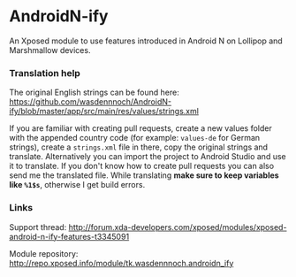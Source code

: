 # AndroidN-ify
An Xposed module to use features introduced in Android N on Lollipop and Marshmallow devices.


### Translation help

The original English strings can be found here: https://github.com/wasdennnoch/AndroidN-ify/blob/master/app/src/main/res/values/strings.xml

If you are familiar with creating pull requests, create a new values folder with the appended country code (for example: `values-de` for German strings), create a `strings.xml` file in there, copy the original strings and translate.
Alternatively you can import the project to Android Studio and use it to translate.
If you don't know how to create pull requests you can also send me the translated file.
While translating **make sure to keep variables like `%1$s`**, otherwise I get build errors.


### Links

Support thread: http://forum.xda-developers.com/xposed/modules/xposed-android-n-ify-features-t3345091

Module repository: http://repo.xposed.info/module/tk.wasdennnoch.androidn_ify
